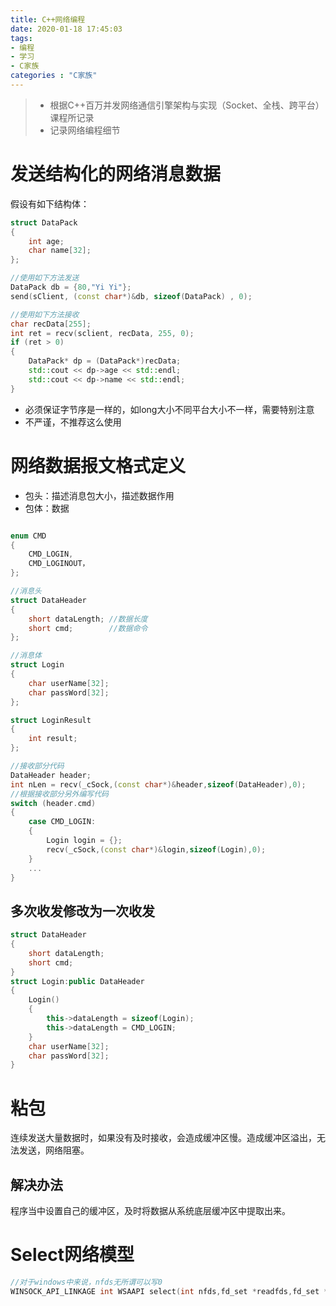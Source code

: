 ```yaml
---
title: C++网络编程
date: 2020-01-18 17:45:03
tags:
- 编程
- 学习
- C家族
categories : "C家族"
---
```


> - 根据C++百万并发网络通信引擎架构与实现（Socket、全栈、跨平台）课程所记录
> - 记录网络编程细节

<!--more-->

# 发送结构化的网络消息数据
假设有如下结构体：
```cpp
struct DataPack
{
    int age;
    char name[32];
};

//使用如下方法发送
DataPack db = {80,"Yi Yi"};
send(sClient, (const char*)&db, sizeof(DataPack) , 0);  

//使用如下方法接收
char recData[255];
int ret = recv(sclient, recData, 255, 0);
if (ret > 0)
{
    DataPack* dp = (DataPack*)recData;
    std::cout << dp->age << std::endl;
    std::cout << dp->name << std::endl;
}
```
- 必须保证字节序是一样的，如long大小不同平台大小不一样，需要特别注意
- 不严谨，不推荐这么使用

# 网络数据报文格式定义
- 包头：描述消息包大小，描述数据作用
- 包体：数据
```cpp

enum CMD
{
    CMD_LOGIN,
    CMD_LOGINOUT，
};

//消息头
struct DataHeader
{
    short dataLength; //数据长度
    short cmd;        //数据命令
};

//消息体
struct Login
{
    char userName[32];
    char passWord[32];
};

struct LoginResult
{
    int result;
};

//接收部分代码
DataHeader header;
int nLen = recv(_cSock,(const char*)&header,sizeof(DataHeader),0);
//根据接收部分另外编写代码
switch (header.cmd)
{
    case CMD_LOGIN:
    {
        Login login = {};
        recv(_cSock,(const char*)&login,sizeof(Login),0);
    }
    ...
}

```

## 多次收发修改为一次收发
```cpp
struct DataHeader
{
    short dataLength;
    short cmd;
}
struct Login:public DataHeader
{
    Login()
    {
        this->dataLength = sizeof(Login);
        this->dataLength = CMD_LOGIN;
    }
    char userName[32];
    char passWord[32];
}
```

# 粘包
连续发送大量数据时，如果没有及时接收，会造成缓冲区慢。造成缓冲区溢出，无法发送，网络阻塞。
## 解决办法
程序当中设置自己的缓冲区，及时将数据从系统底层缓冲区中提取出来。

# Select网络模型
```cpp
//对于windows中来说，nfds无所谓可以写0
WINSOCK_API_LINKAGE int WSAAPI select(int nfds,fd_set *readfds,fd_set *writefds,fd_set *exceptfds,const PTIMEVAL timeout);
```